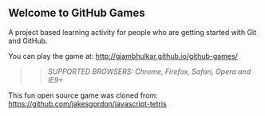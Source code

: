## Welcome to GitHub Games

A project based learning activity for people who are getting started with Git and GitHub.

You can play the game at: http://gjambhulkar.github.io/github-games/

>> _*SUPPORTED BROWSERS*: Chrome, Firefox, Safari, Opera and IE9+_

This fun open source game was cloned from: https://github.com/jakesgordon/javascript-tetris
